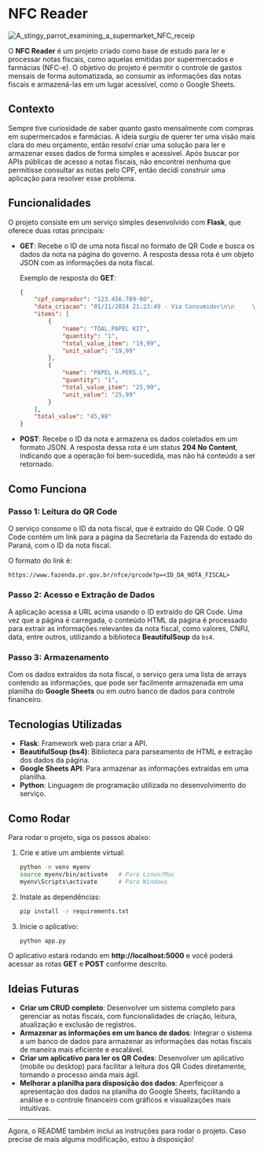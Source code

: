 # NFC Reader
![A_stingy_parrot_examining_a_supermarket_NFC_receip](https://github.com/user-attachments/assets/d154c684-05f4-4f59-80fc-fc653f078fe0)

O **NFC Reader** é um projeto criado como base de estudo para ler e processar notas fiscais, como aquelas emitidas por supermercados e farmácias (NFC-e). O objetivo do projeto é permitir o controle de gastos mensais de forma automatizada, ao consumir as informações das notas fiscais e armazená-las em um lugar acessível, como o Google Sheets.

## Contexto

Sempre tive curiosidade de saber quanto gasto mensalmente com compras em supermercados e farmácias. A ideia surgiu de querer ter uma visão mais clara do meu orçamento, então resolvi criar uma solução para ler e armazenar esses dados de forma simples e acessível. Após buscar por APIs públicas de acesso a notas fiscais, não encontrei nenhuma que permitisse consultar as notas pelo CPF, então decidi construir uma aplicação para resolver esse problema.

## Funcionalidades

O projeto consiste em um serviço simples desenvolvido com **Flask**, que oferece duas rotas principais:

- **GET**: Recebe o ID de uma nota fiscal no formato de QR Code e busca os dados da nota na página do governo. A resposta dessa rota é um objeto JSON com as informações da nota fiscal.
  
  Exemplo de resposta do **GET**:
  ```json
  {
      "cpf_comprador": "123.456.789-00",
      "data_criacao": "01/11/2024 21:23:49 - Via Consumidor\n\n     \nProtocolo de Autorização: 141241695698525 01/11/2024 21:23:50\n     \nAmbiente de Produção - \nVersão XML: 4.00 - Versão XSLT: 2.03",
      "items": [
          {
              "name": "TOAL.PAPEL KIT",
              "quantity": "1",
              "total_value_item": "19,99",
              "unit_value": "19,99"
          },
          {
              "name": "PAPEL H.PERS.L",
              "quantity": "1",
              "total_value_item": "25,99",
              "unit_value": "25,99"
          }
      ],
      "total_value": "45,98"
  }
  ```

- **POST**: Recebe o ID da nota e armazena os dados coletados em um formato JSON. A resposta dessa rota é um status **204 No Content**, indicando que a operação foi bem-sucedida, mas não há conteúdo a ser retornado.

## Como Funciona

### Passo 1: Leitura do QR Code
O serviço consome o ID da nota fiscal, que é extraído do QR Code. O QR Code contém um link para a página da Secretaria da Fazenda do estado do Paraná, com o ID da nota fiscal.

O formato do link é:

```
https://www.fazenda.pr.gov.br/nfce/qrcode?p=<ID_DA_NOTA_FISCAL>
```

### Passo 2: Acesso e Extração de Dados
A aplicação acessa a URL acima usando o ID extraído do QR Code. Uma vez que a página é carregada, o conteúdo HTML da página é processado para extrair as informações relevantes da nota fiscal, como valores, CNPJ, data, entre outros, utilizando a biblioteca **BeautifulSoup** da `bs4`.

### Passo 3: Armazenamento
Com os dados extraídos da nota fiscal, o serviço gera uma lista de arrays contendo as informações, que pode ser facilmente armazenada em uma planilha do **Google Sheets** ou em outro banco de dados para controle financeiro.

## Tecnologias Utilizadas

- **Flask**: Framework web para criar a API.
- **BeautifulSoup (bs4)**: Biblioteca para parseamento de HTML e extração dos dados da página.
- **Google Sheets API**: Para armazenar as informações extraídas em uma planilha.
- **Python**: Linguagem de programação utilizada no desenvolvimento do serviço.

## Como Rodar

Para rodar o projeto, siga os passos abaixo:

1. Crie e ative um ambiente virtual:
   ```bash
   python -m venv myenv
   source myenv/bin/activate   # Para Linux/Mac
   myenv\Scripts\activate      # Para Windows
   ```

2. Instale as dependências:
   ```bash
   pip install -r requirements.txt
   ```

3. Inicie o aplicativo:
   ```bash
   python app.py
   ```

O aplicativo estará rodando em **http://localhost:5000** e você poderá acessar as rotas **GET** e **POST** conforme descrito.

## Ideias Futuras

- **Criar um CRUD completo**: Desenvolver um sistema completo para gerenciar as notas fiscais, com funcionalidades de criação, leitura, atualização e exclusão de registros.
- **Armazenar as informações em um banco de dados**: Integrar o sistema a um banco de dados para armazenar as informações das notas fiscais de maneira mais eficiente e escalável.
- **Criar um aplicativo para ler os QR Codes**: Desenvolver um aplicativo (mobile ou desktop) para facilitar a leitura dos QR Codes diretamente, tornando o processo ainda mais ágil.
- **Melhorar a planilha para disposição dos dados**: Aperfeiçoar a apresentação dos dados na planilha do Google Sheets, facilitando a análise e o controle financeiro com gráficos e visualizações mais intuitivas.

---

Agora, o README também inclui as instruções para rodar o projeto. Caso precise de mais alguma modificação, estou à disposição!
